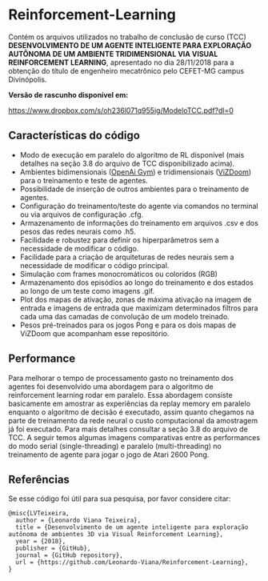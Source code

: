 # Reinforcement-Learning
Contém os arquivos utilizados no trabalho de conclusão de curso (TCC) **DESENVOLVIMENTO DE UM AGENTE INTELIGENTE PARA EXPLORAÇÃO AUTÔNOMA DE UM AMBIENTE TRIDIMENSIONAL VIA VISUAL REINFORCEMENT LEARNING**, apresentado no dia 28/11/2018 para a obtenção do título de engenheiro mecatrônico pelo CEFET-MG campus Divinópolis.

**Versão de rascunho disponível em:**

https://www.dropbox.com/s/oh236l071q955ig/ModeloTCC.pdf?dl=0

## Características do código

- Modo de execução em paralelo do algoritmo de RL disponível (mais detalhes na seção 3.8 do arquivo de TCC disponibilizado acima).
- Ambientes bidimensionais ([OpenAi Gym](https://github.com/openai/gym)) e tridimensionais ([ViZDoom](https://github.com/mwydmuch/ViZDoom)) para o treinamento e teste de agentes.
- Possibilidade de inserção de outros ambientes para o treinamento de agentes.
- Configuração do treinamento/teste do agente via comandos no terminal ou via arquivos de configuração .cfg.
- Armazenamento de informações do treinamento em arquivos .csv e dos pesos das redes neurais como .h5.
- Facilidade e robustez para definir os hiperparâmetros sem a necessidade de modificar o código.
- Facilidade para a criação de arquiteturas de redes neurais sem a necessidade de modificar o código principal.
- Simulação com frames monocromáticos ou coloridos (RGB)
- Armazenamento dos episódios ao longo do treinamento e dos estados ao longo de um teste como imagens .gif.
- Plot dos mapas de ativação, zonas de máxima ativação na imagem de entrada e imagens de entrada que maximizam determinados filtros para cada uma das camadas de convolução de um modelo treinado.
- Pesos pré-treinados para os jogos Pong e para os dois mapas de ViZDoom que acompanham esse repositório.

## Performance 
Para melhorar o tempo de processamento gasto no treinamento dos agentes foi desenvolvido uma abordagem para o algoritmo de reinforcement learning rodar em paralelo. Essa abordagem consiste basicamente em amostrar as experiências da replay memory em paralelo enquanto o algoritmo de decisão é executado, assim quanto chegamos na parte de treinamento da rede neural o custo computacional da amostragem já foi executado. Para mais detalhes consultar a seção 3.8 do arquivo de TCC. A seguir temos algumas imagens comparativas entre as performances do modo serial (single-threading) e paralelo (multi-threading) no treinamento de agente para jogar o jogo de Atari 2600 Pong.





## Referências
Se esse código foi útil para sua pesquisa, por favor considere citar:
```
@misc{LVTeixeira,
  author = {Leonardo Viana Teixeira},
  title = {Desenvolvimento de um agente inteligente para exploração autônoma de ambientes 3D via Visual Reinforcement Learning},
  year = {2018},
  publisher = {GitHub},
  journal = {GitHub repository},
  url = {https://github.com/Leonardo-Viana/Reinforcement-Learning},
}
```
